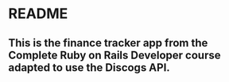 # README

## This is the finance tracker app from the Complete Ruby on Rails Developer course adapted to use the Discogs API.
